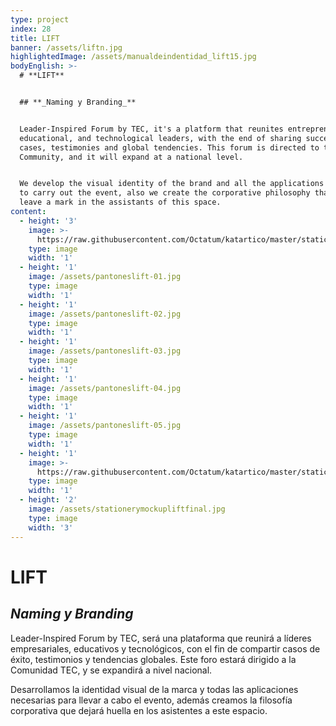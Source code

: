 ```yaml
---
type: project
index: 28
title: LIFT
banner: /assets/liftn.jpg
highlightedImage: /assets/manualdeindentidad_lift15.jpg
bodyEnglish: >-
  # **LIFT**


  ## **_Naming y Branding_**


  Leader-Inspired Forum by TEC, it's a platform that reunites entrepreneur,
  educational, and technological leaders, with the end of sharing successful
  cases, testimonies and global tendencies. This forum is directed to the TEC
  Community, and it will expand at a national level.


  We develop the visual identity of the brand and all the applications necessary
  to carry out the event, also we create the corporative philosophy that will
  leave a mark in the assistants of this space.
content:
  - height: '3'
    image: >-
      https://raw.githubusercontent.com/Octatum/katartico/master/static/assets/manualdeindentidad_lift17.jpg
    type: image
    width: '1'
  - height: '1'
    image: /assets/pantoneslift-01.jpg
    type: image
    width: '1'
  - height: '1'
    image: /assets/pantoneslift-02.jpg
    type: image
    width: '1'
  - height: '1'
    image: /assets/pantoneslift-03.jpg
    type: image
    width: '1'
  - height: '1'
    image: /assets/pantoneslift-04.jpg
    type: image
    width: '1'
  - height: '1'
    image: /assets/pantoneslift-05.jpg
    type: image
    width: '1'
  - height: '1'
    image: >-
      https://raw.githubusercontent.com/Octatum/katartico/master/static/assets/patron2lift.jpg
    type: image
    width: '1'
  - height: '2'
    image: /assets/stationerymockupliftfinal.jpg
    type: image
    width: '3'
---
```

# **LIFT**

## **_Naming y Branding_**

Leader-Inspired Forum by TEC, será una plataforma que reunirá a líderes empresariales, educativos y tecnológicos, con el fin de compartir casos de éxito, testimonios y tendencias globales. Este foro estará dirigido a la Comunidad TEC, y se expandirá a nivel nacional. 

Desarrollamos la identidad visual de la marca y todas las aplicaciones necesarias para llevar a cabo el evento, además creamos la filosofía corporativa que dejará huella en los asistentes a este espacio.
